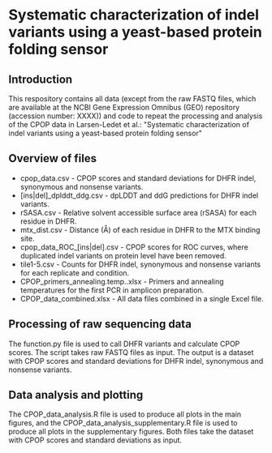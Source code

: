 # Systematic characterization of indel variants using a yeast-based protein folding sensor
## Introduction
This respository contains all data (except from the raw FASTQ files, which are available at the NCBI Gene Expression Omnibus (GEO) repository (accession number: XXXX)) and code to repeat the processing and analysis of the CPOP data in Larsen-Ledet et al.: "Systematic characterization of indel variants using a yeast-based protein folding sensor"

## Overview of files
* cpop_data.csv - CPOP scores and standard deviations for DHFR indel, synonymous and nonsense variants.
* [ins|del]_dplddt_ddg.csv - dpLDDT and ddG predictions for DHFR indel variants.
* rSASA.csv - Relative solvent accessible surface area (rSASA) for each residue in DHFR.
* mtx_dist.csv - Distance (Å) of each residue in DHFR to the MTX binding site.
* cpop_data_ROC_[ins|del].csv - CPOP scores for ROC curves, where duplicated indel variants on protein level have been removed.
* tile1-5.csv - Counts for DHFR indel, synonymous and nonsense variants for each replicate and condition.
* CPOP_primers_annealing.temp..xlsx - Primers and annealing temperatures for the first PCR in amplicon preparation.
* CPOP_data_combined.xlsx - All data files combined in a single Excel file.

## Processing of raw sequencing data
The function.py file is used to call DHFR variants and calculate CPOP scores. The script takes raw FASTQ files as input. The output is a dataset with CPOP scores and standard deviations for DHFR indel, synonymous and nonsense variants.

## Data analysis and plotting
The CPOP_data_analysis.R file is used to produce all plots in the main figures, and the CPOP_data_analysis_supplementary.R file is used to produce all plots in the supplementary figures. Both files take the dataset with CPOP scores and standard deviations as input.
